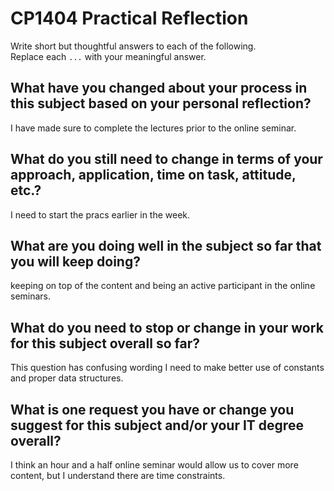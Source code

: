 # CP1404 Practical Reflection

Write short but thoughtful answers to each of the following.  
Replace each `...` with your meaningful answer.

## What have you changed about your process in this subject based on your personal reflection?

I have made sure to complete the lectures prior to the online seminar.

## What do you still need to change in terms of your approach, application, time on task, attitude, etc.?

I need to start the pracs earlier in the week. 

## What are you doing well in the subject so far that you will keep doing?

keeping on top of the content and being an active participant in the online seminars.

## What do you need to stop or change in your work for this subject overall so far?

This question has confusing wording
I need to make better use of constants and proper data structures.

## What is one request you have or change you suggest for this subject and/or your IT degree overall?

I think an hour and a half online seminar would allow us to cover more content, but I understand there are time constraints.
